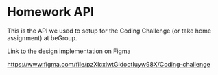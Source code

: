 # Homework API

This is the API we used to setup for the Coding Challenge (or take home assignment) at beGroup.

Link to the design implementation on Figma

https://www.figma.com/file/pzXlcxlwtGldootIuyw98X/Coding-challenge

